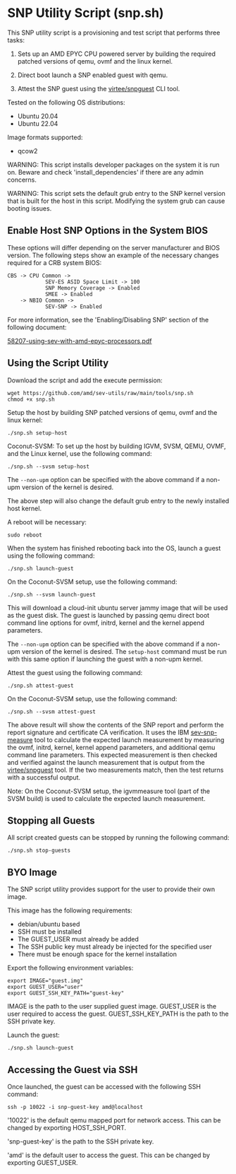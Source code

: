 # SNP Utility Script (snp.sh)

This SNP utility script is a provisioning and test script that performs three tasks:

1. Sets up an AMD EPYC CPU powered server by building the required patched versions 
of qemu, ovmf and the linux kernel.

2. Direct boot launch a SNP enabled guest with qemu.

3. Attest the SNP guest using the [virtee/snpguest](https://github.com/virtee/snpguest) 
CLI tool.

Tested on the following OS distributions:
- Ubuntu 20.04
- Ubuntu 22.04

Image formats supported:
- qcow2

WARNING: 
This script installs developer packages on the system it is run on. 
Beware and check 'install_dependencies' if there are any admin concerns.

WARNING: 
This script sets the default grub entry to the SNP kernel version that is 
built for the host in this script. Modifying the system grub can cause 
booting issues.

## Enable Host SNP Options in the System BIOS

These options will differ depending on the server manufacturer and BIOS version. 
The following steps show an example of the necessary changes required for a CRB 
system BIOS:
```
CBS -> CPU Common ->
            SEV-ES ASID Space Limit -> 100
            SNP Memory Coverage -> Enabled 
            SMEE -> Enabled
    -> NBIO Common ->
            SEV-SNP -> Enabled
```

For more information, see the 'Enabling/Disabling SNP' section of the following document:

[58207-using-sev-with-amd-epyc-processors.pdf](https://www.amd.com/content/dam/amd/en/documents/developer/58207-using-sev-with-amd-epyc-processors.pdf)

## Using the Script Utility

Download the script and add the execute permission:
```
wget https://github.com/amd/sev-utils/raw/main/tools/snp.sh
chmod +x snp.sh
```

Setup the host by building SNP patched versions of qemu, ovmf and the linux kernel:
```
./snp.sh setup-host
```
Coconut-SVSM: To set up the host by building IGVM, SVSM, QEMU, OVMF, and the Linux kernel, use the following command:
```
./snp.sh --svsm setup-host
```

The `--non-upm` option can be specified with the above command if a non-upm version 
of the kernel is desired.

The above step will also change the default grub entry to the newly installed 
host kernel.

A reboot will be necessary:
```
sudo reboot
```

When the system has finished rebooting back into the OS, launch a guest using 
the following command:
```
./snp.sh launch-guest
```
On the Coconut-SVSM setup, use the following command:
```
./snp.sh --svsm launch-guest
```

This will download a cloud-init ubuntu server jammy image that will be used as the 
guest disk. The guest is launched by passing qemu direct boot command line options 
for ovmf, initrd, kernel and the kernel append parameters.

The `--non-upm` option can be specified with the above command if a non-upm version 
of the kernel is desired. The `setup-host` command must be run with this same option 
if launching the guest with a non-upm kernel.

Attest the guest using the following command:
```
./snp.sh attest-guest
```
On the Coconut-SVSM setup, use the following command:
```
./snp.sh --svsm attest-guest
```

The above result will show the contents of the SNP report and perform the 
report signature and certificate CA verification. It uses the IBM 
[sev-snp-measure](https://github.com/IBM/sev-snp-measure) tool to calculate the 
expected launch measurement by measuring the ovmf, initrd, kernel, kernel append 
parameters, and additional qemu command line parameters. This expected measurement 
is then checked and verified against the launch measurement that is output from the 
[virtee/snpguest](https://github.com/virtee/snpguest) tool. If the two measurements 
match, then the test returns with a successful output.

Note: On the Coconut-SVSM setup, the igvmmeasure tool (part of the SVSM build) is used to calculate the expected launch measurement.

## Stopping all Guests

All script created guests can be stopped by running the following command:
```
./snp.sh stop-guests
```

## BYO Image

The SNP script utility provides support for the user to provide their own image.

This image has the following requirements:
- debian/ubuntu based
- SSH must be installed
- The GUEST_USER must already be added
- The SSH public key must already be injected for the specified user
- There must be enough space for the kernel installation

Export the following environment variables:
```
export IMAGE="guest.img"
export GUEST_USER="user"
export GUEST_SSH_KEY_PATH="guest-key"
```

IMAGE is the path to the user supplied guest image.
GUEST_USER is the user required to access the guest.
GUEST_SSH_KEY_PATH is the path to the SSH private key.

Launch the guest:
```
./snp.sh launch-guest
```

## Accessing the Guest via SSH

Once launched, the guest can be accessed with the following SSH command:
```
ssh -p 10022 -i snp-guest-key amd@localhost
```

'10022' is the default qemu mapped port for network access. This can be changed 
by exporting HOST_SSH_PORT.

'snp-guest-key' is the path to the SSH private key.

'amd' is the default user to access the guest. This can be changed by exporting 
GUEST_USER.
